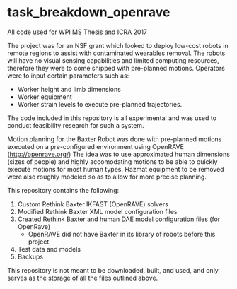 # task_breakdown_openrave
All code used for WPI MS Thesis and ICRA 2017

The project was for an NSF grant which looked to deploy low-cost robots in remote regions to assist with contaminated wearables removal.
The robots will have no visual sensing capabilities and limited computing resources, therefore they were to come shipped with pre-planned motions.
Operators were to input certain parameters such as:
  - Worker height and limb dimensions
  - Worker equipment
  - Worker strain levels
  to execute pre-planned trajectories.
  
The code included in this repository is all experimental and was used to conduct feasibility research for such a system.

Motion planning for the Baxter Robot was done with pre-planned motions executed on a pre-configured environment using OpenRAVE (http://openrave.org/)
The idea was to use approximated human dimensions (sizes of people) and highly accomodating motions to be able to quickly execute motions for most human types.
Hazmat equipment to be removed were also roughly modeled so as to allow for more precise planning.

This repository contains the following:
  1. Custom Rethink Baxter IKFAST (OpenRAVE) solvers
  2. Modified Rethink Baxter XML model configuration files
  3. Created Rethink Baxter and human DAE model configuration files (for OpenRave)
     - OpenRAVE did not have Baxter in its library of robots before this project
  4. Test data and models 
  5. Backups
  
 This repository is not meant to be downloaded, built, and used, and only serves as the storage of all the files outlined above.
 
